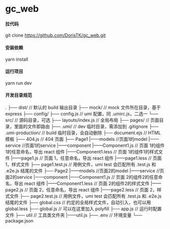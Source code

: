 # gc_web

#### 拉代码
git clone https://github.com/DorisTK/gc_web.git

#### 安装依赖
yarn install


#### 运行项目
yarn run dev


#### 开发目录规范
.
├── dist/                          // 默认的 build 输出目录
├── mock/                          // mock 文件所在目录，基于 express
├── config/
    ├── config.js                  // umi 配置，同 .umirc.js，二选一
└── src/                           // 源码目录，可选
    ├── layouts/index.js           // 全局布局
    ├── pages/                     // 页面目录，里面的文件即路由
        ├── .umi/                  // dev 临时目录，需添加到 .gitignore
        ├── .umi-production/       // build 临时目录，会自动删除
        ├── document.ejs           // HTML 模板
        ├── 404.js                 // 404 页面
        ├── Page1
            |——models             //页面1的model
            |——service            //页面1的service
            |——component
                |——Component1.js   // 页面 1的组件1的任意命名，导出 react 组件
                |——Component1.less // 页面 1的组件1的样式文件
            |——page1.js            // 页面 1，任意命名，导出 react 组件
            |——page1.less          // 页面 1，样式文件
            ├── page1.test.js          // 用例文件，umi test 会匹配所有 .test.js 和 .e2e.js 结尾的文件
       ├── Page2
            |——models             //页面2的model
            |——service            //页面2的service
            |——component
                |——Component1.js   // 页面 2的组件2的任意命名，导出 react 组件
                |——Component1.less // 页面 2的组件2的样式文件
            |——page2.js            // 页面 2，任意命名，导出 react 组件
            |——page2.less          // 页面 2，样式文件
            ├── page2.test.js          // 用例文件，umi test 会匹配所有 .test.js 和 .e2e.js 结尾的文件
    ├── global.css                 // 约定的全局样式文件，自动引入，也可以用 global.less
    ├── global.js                  // 可以在这里加入 polyfill
    ├── app.js                     // 运行时配置文件
    ├── util                     // 工具类文件夹
        |——util.js
├── .env                           // 环境变量
└── package.json